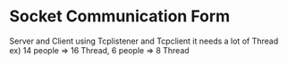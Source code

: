 # Socket Communication Form
Server and Client using Tcplistener and Tcpclient
it needs a lot of Thread
ex) 14 people => 16 Thread,
    6 people => 8 Thread
